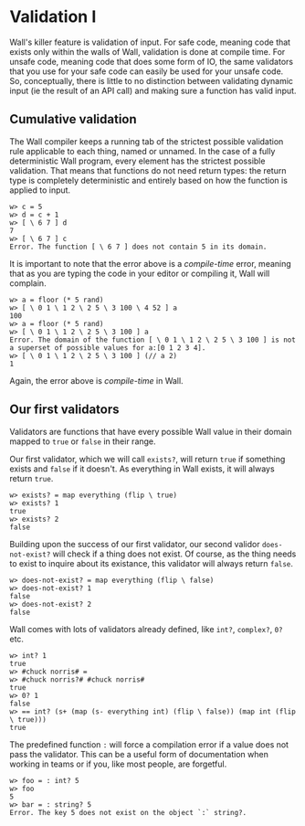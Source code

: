 # Validation I

Wall's killer feature is validation of input.  For safe code, meaning code that exists only within the walls of Wall, validation is done at compile time. For unsafe code, meaning code that does some form of IO, the same validators that you use for your safe code can easily be used for your unsafe code.  So, conceptually, there is little to no distinction between validating dynamic input (ie the result of an API call) and making sure a function has valid input.

## Cumulative validation

The Wall compiler keeps a running tab of the strictest possible validation rule applicable to each thing, named or unnamed.  In the case of a fully deterministic Wall program, every element has the strictest possible validation.  That means that functions do not need return types: the return type is completely deterministic and entirely based on how the function is applied to input.

```
w> c = 5
w> d = c + 1
w> [ \ 6 7 ] d
7
w> [ \ 6 7 ] c
Error. The function [ \ 6 7 ] does not contain 5 in its domain.
```

It is important to note that the error above is a *compile-time* error, meaning that as you are typing the code in your editor or compiling it, Wall will complain.

```
w> a = floor (* 5 rand)
w> [ \ 0 1 \ 1 2 \ 2 5 \ 3 100 \ 4 52 ] a
100
w> a = floor (* 5 rand)
w> [ \ 0 1 \ 1 2 \ 2 5 \ 3 100 ] a
Error. The domain of the function [ \ 0 1 \ 1 2 \ 2 5 \ 3 100 ] is not a superset of possible values for a:[0 1 2 3 4].
w> [ \ 0 1 \ 1 2 \ 2 5 \ 3 100 ] (// a 2)
1
```

Again, the error above is *compile-time* in Wall.

## Our first validators

Validators are functions that have every possible Wall value in their domain mapped to `true` or `false` in their range.

Our first validator, which we will call `exists?`, will return `true` if something exists and `false` if it doesn't.  As everything in Wall exists, it will always return `true`.

```
w> exists? = map everything (flip \ true)
w> exists? 1
true
w> exists? 2
false
```

Building upon the success of our first validator, our second validor `does-not-exist?` will check if a thing does not exist.  Of course, as the thing needs to exist to inquire about its existance, this validator will always return `false`.

```
w> does-not-exist? = map everything (flip \ false)
w> does-not-exist? 1
false
w> does-not-exist? 2
false
```

Wall comes with lots of validators already defined, like `int?`, `complex?`, `0?` etc.

```
w> int? 1
true
w> #chuck norris# =
w> #chuck norris?# #chuck norris#
true
w> 0? 1
false
w> == int? (s+ (map (s- everything int) (flip \ false)) (map int (flip \ true)))
true
```

The predefined function `:` will force a compilation error if a value does not pass the validator. This can be a useful form of documentation when working in teams or if you, like most people, are forgetful.

```
w> foo = : int? 5
w> foo
5
w> bar = : string? 5
Error. The key 5 does not exist on the object `:` string?.
```
 